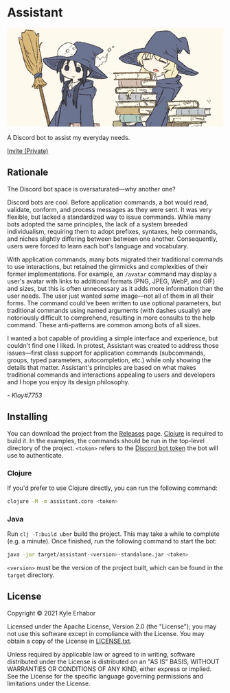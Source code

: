 # Assistant

![Banner](./banner.png)

A Discord bot to assist my everyday needs.

[Invite (Private)](https://discord.com/api/oauth2/authorize?client_id=856158596344709130&permissions=8192&scope=applications.commands%20bot)

## Rationale

The Discord bot space is oversaturated—why another one?

Discord bots are cool. Before application commands, a bot would read, validate, conform, and process messages as they 
were sent. It was very flexible, but lacked a standardized way to issue commands. While many bots adopted the same
principles, the lack of a system breeded individualism, requiring them to adopt prefixes, syntaxes, help commands, and
niches slightly differing between between one another. Consequently, users were forced to learn each bot's language and
vocabulary.

With application commands, many bots migrated their traditional commands to use interactions, but retained the gimmicks 
and complexities of their former implementations. For example, an `/avatar` command may display a user's avatar with 
links to additional formats (PNG, JPEG, WebP, and GIF) and sizes, but this is often unnecessary as it adds more 
information than the user needs. The user just wanted *some* image—not all of them in all their forms. The command 
could've been written to use optional parameters, but traditional commands using named arguments (with dashes usually) 
are notoriously difficult to comprehend, resulting in more consults to the help command. These anti-patterns are common 
among bots of all sizes.

I wanted a bot capable of providing a simple interface and experience, but couldn't find one I liked. In protest,
Assistant was created to address those issues—first class support for application commands (subcommands, groups, typed
parameters, autocompletion, etc.) while only showing the details that matter. Assistant's principles are based on what
makes traditional commands and interactions appealing to users and developers and I hope you enjoy its design
philosophy.

*- Klay#7753*

## Installing

You can download the project from the [Releases](https://github.com/KyleErhabor/assistant/releases/latest) page.
[Clojure](https://clojure.org/guides/getting_started) is required to build it. In the examples, the commands should be 
run in the top-level directory of the project. `<token>` refers to the [Discord bot token](https://discord.com/developers/applications) the bot will use to authenticate.

### Clojure

If you'd prefer to use Clojure directly, you can run the following command:

```sh
clojure -M -m assistant.core <token>
```

### Java

Run `clj -T:build uber` build the project. This may take a while to complete (e.g. a minute). Once finished, run the
following command to start the bot:
```sh
java -jar target/assistant-<version>-standalone.jar <token>
```

`<version>` must be the version of the project built, which can be found in the `target` directory.

## License

Copyright © 2021 Kyle Erhabor

Licensed under the Apache License, Version 2.0 (the "License"); you may not use this software except in compliance with
the License. You may obtain a copy of the License in [LICENSE.txt](./LICENSE.txt).

Unless required by applicable law or agreed to in writing, software distributed under the License is distributed on an
"AS IS" BASIS, WITHOUT WARRANTIES OR CONDITIONS OF ANY KIND, either express or implied. See the License for the specific
language governing permissions and limitations under the License.
